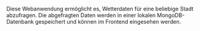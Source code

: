 Diese Webanwendung ermöglicht es, Wetterdaten für eine beliebige Stadt abzufragen. Die abgefragten Daten werden in einer lokalen MongoDB-Datenbank gespeichert und können im Frontend eingesehen werden.

